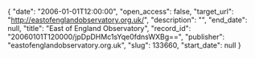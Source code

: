 {
  "date": "2006-01-01T12:00:00", 
  "open_access": false, 
  "target_url": "http://eastofenglandobservatory.org.uk/", 
  "description": "", 
  "end_date": null, 
  "title": "East of England Observatory", 
  "record_id": "20060101T120000/jpDpDHMc1sYqe0fdnsWXBg==", 
  "publisher": "eastofenglandobservatory.org.uk", 
  "slug": 133660, 
  "start_date": null
}


